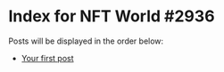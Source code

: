 # Index for NFT World #2936
Posts will be displayed in the order below:

- [Your first post](./001-first.md)

